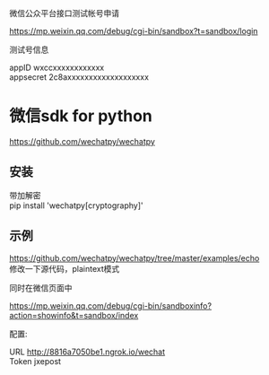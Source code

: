 微信公众平台接口测试帐号申请

https://mp.weixin.qq.com/debug/cgi-bin/sandbox?t=sandbox/login

测试号信息

appID  wxccxxxxxxxxxxxx  
appsecret  2c8axxxxxxxxxxxxxxxxxxx

微信sdk for python
==================

https://github.com/wechatpy/wechatpy

安装
----

带加解密  
pip install 'wechatpy[cryptography]'

示例
----

https://github.com/wechatpy/wechatpy/tree/master/examples/echo  
修改一下源代码，plaintext模式

同时在微信页面中

https://mp.weixin.qq.com/debug/cgi-bin/sandboxinfo?action=showinfo&t=sandbox/index

配置:

URL    http://8816a7050be1.ngrok.io/wechat  
Token  jxepost

